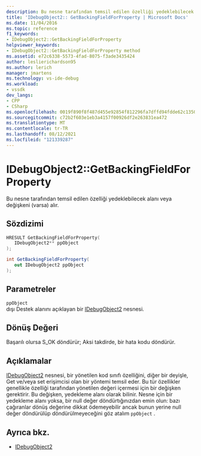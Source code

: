 ```yaml
---
description: Bu nesne tarafından temsil edilen özelliği yedeklebilecek alanı veya değişkeni (varsa) alır.
title: 'IDebugObject2:: GetBackingFieldForProperty | Microsoft Docs'
ms.date: 11/04/2016
ms.topic: reference
f1_keywords:
- IDebugObject2::GetBackingFieldForProperty
helpviewer_keywords:
- IDebugObject2::GetBackingFieldForProperty method
ms.assetid: e72c6338-5573-4fad-8075-f3ade3435424
author: leslierichardson95
ms.author: lerich
manager: jmartens
ms.technology: vs-ide-debug
ms.workload:
- vssdk
dev_langs:
- CPP
- CSharp
ms.openlocfilehash: 0019f890f8f487d455e92854f812296fa7dffd94fdde62c13505db2ba69bfe4f
ms.sourcegitcommit: c72b2f603e1eb3a4157f00926df2e263831ea472
ms.translationtype: MT
ms.contentlocale: tr-TR
ms.lasthandoff: 08/12/2021
ms.locfileid: "121339287"
---
```

# <a name="idebugobject2getbackingfieldforproperty"></a>IDebugObject2::GetBackingFieldForProperty
Bu nesne tarafından temsil edilen özelliği yedeklebilecek alanı veya değişkeni (varsa) alır.

## <a name="syntax"></a>Sözdizimi

```cpp
HRESULT GetBackingFieldForProperty(
   IDebugObject2** ppObject
);
```

```csharp
int GetBackingFieldForProperty(
   out IDebugObject2 ppObject
);
```

## <a name="parameters"></a>Parametreler
`ppObject`\
dışı Destek alanını açıklayan bir [IDebugObject2](../../../extensibility/debugger/reference/idebugobject2.md) nesnesi.

## <a name="return-value"></a>Dönüş Değeri
 Başarılı olursa S_OK döndürür; Aksi takdirde, bir hata kodu döndürür.

## <a name="remarks"></a>Açıklamalar
 [IDebugObject2](../../../extensibility/debugger/reference/idebugobject2.md) nesnesi, bir yönetilen kod sınıfı özelliğini, diğer bir deyişle, Get ve/veya set erişimcisi olan bir yöntemi temsil eder. Bu tür özellikler genellikle özelliği tarafından yönetilen değeri içermesi için bir değişken gerektirir. Bu değişken, yedekleme alanı olarak bilinir. Nesne için bir yedekleme alanı yoksa, bir null değer döndürtığınızdan emin olun: bazı çağıranlar dönüş değerine dikkat ödemeyebilir ancak bunun yerine null değer döndürülüp döndürülmeyeceğini göz atalım `ppObject` .

## <a name="see-also"></a>Ayrıca bkz.
- [IDebugObject2](../../../extensibility/debugger/reference/idebugobject2.md)
